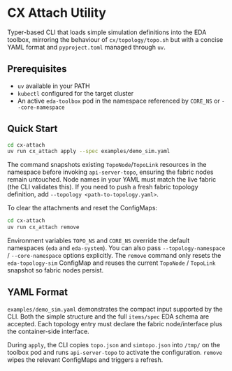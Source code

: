 # CX Attach Utility

Typer-based CLI that loads simple simulation definitions into the EDA toolbox, mirroring the behaviour of `cx/topology/topo.sh` but with a concise YAML format and `pyproject.toml` managed through `uv`.

## Prerequisites
- `uv` available in your PATH
- `kubectl` configured for the target cluster
- An active `eda-toolbox` pod in the namespace referenced by `CORE_NS` or `--core-namespace`

## Quick Start
```bash
cd cx-attach
uv run cx_attach apply --spec examples/demo_sim.yaml
```

The command snapshots existing `TopoNode`/`TopoLink` resources in the namespace before invoking `api-server-topo`, ensuring the fabric nodes remain untouched. Node names in your YAML must match the live fabric (the CLI validates this). If you need to push a fresh fabric topology definition, add `--topology <path-to-topology.yaml>`.

To clear the attachments and reset the ConfigMaps:
```bash
cd cx-attach
uv run cx_attach remove
```

Environment variables `TOPO_NS` and `CORE_NS` override the default namespaces (`eda` and `eda-system`). You can also pass `--topology-namespace` / `--core-namespace` options explicitly. The `remove` command only resets the `eda-topology-sim` ConfigMap and reuses the current `TopoNode` / `TopoLink` snapshot so fabric nodes persist.

## YAML Format
`examples/demo_sim.yaml` demonstrates the compact input supported by the CLI. Both the simple structure and the full `items/spec` EDA schema are accepted. Each topology entry must declare the fabric node/interface plus the container-side interface.

During `apply`, the CLI copies `topo.json` and `simtopo.json` into `/tmp/` on the toolbox pod and runs `api-server-topo` to activate the configuration. `remove` wipes the relevant ConfigMaps and triggers a refresh.
